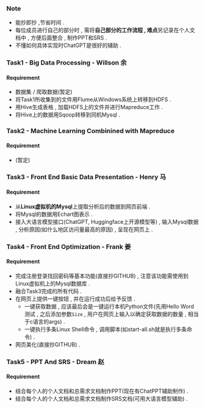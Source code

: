 ### Note

+ 能抄即抄 ,节省时间 . 
+ 每位成员进行自己的部分时 , 需将**自己部分的工作流程 , 难点**另记录在个人文档中 , 方便后面整合 , 制作PPT和SRS . 
+ 不懂如何具体实现时ChatGPT是很好的辅助 . 


### Task1 - Big Data Processing - Willson 余

#### Requirement

+ 数据集 / 爬取数据(暂定)
+ 将Task1所收集到的文件用Flume从Windows系统上转移到HDFS . 
+ 用Hive生成表格 , 加载HDFS上的文件并进行Mapreduce工作 . 
+ 将Hive上的数据用Sqoop转移到同机Mysql . 


### Task2 - Machine Learning Combinined with Mapreduce

#### Requirement

+ (暂定)



### Task3 - Front End Basic Data Presentation - Henry 马

#### Requirement

+ 从**Linux虚拟机的Mysql**上提取分析后的数据到网页前端 . 
+ 将Mysql的数据用Echart图表示 . 
+ 接入大语言模型接口(ChatGPT, Huggingface上开源模型等) , 输入Mysql数据 , 分析原因(如什么地区访问量最高的原因) , 呈现在网页上 . 



### Task4 - Front End Optimization - Frank 姜

#### Requirement

+ 完成注册登录找回密码等基本功能(直接抄GITHUB) , 注意该功能需使用到Linux虚拟机上的Mysql数据库 . 
+ 融合Task3完成的所有代码 . 
+ 在网页上提供一键按钮 , 并在运行成功后给予反馈 . 
  + 一键获取数据 , 应该最后会是一键运行本机Python文件(先用Hello Word测试 , 之后添加参数`Size` , 用户在网页上输入以确定获取数据的数量 , 相当于c语言的args) .  
  + 一键执行多条Linux Shell命令 , 调用脚本(如start-all.sh就是执行多条命令) . 
+ 网页美化(直接抄GITHUB) . 



### Task5 - PPT And SRS - Dream 赵

#### Requirement

+ 结合每个人的个人文档和总需求文档制作PPT(现在有ChatPPT辅助制作) . 
+ 结合每个人的个人文档和总需求文档制作SRS文档(可用大语言模型辅助) . 
